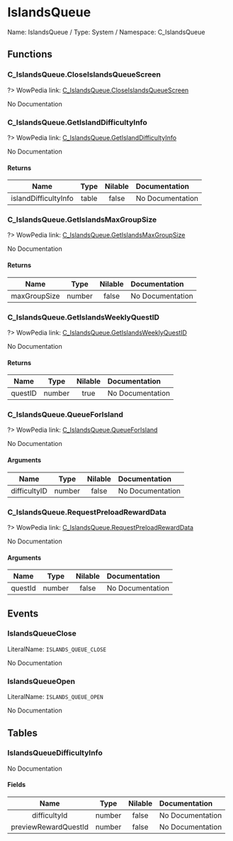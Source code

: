 # IslandsQueue

Name: IslandsQueue / Type: System / Namespace: C_IslandsQueue

## Functions

### C_IslandsQueue.CloseIslandsQueueScreen
?> WowPedia link: [C_IslandsQueue.CloseIslandsQueueScreen](https://wow.gamepedia.com/API_C_IslandsQueue.CloseIslandsQueueScreen)

No Documentation

### C_IslandsQueue.GetIslandDifficultyInfo
?> WowPedia link: [C_IslandsQueue.GetIslandDifficultyInfo](https://wow.gamepedia.com/API_C_IslandsQueue.GetIslandDifficultyInfo)

No Documentation

#### Returns
|Name|Type|Nilable|Documentation|
|:---:|:---:|:---:|:---|
|islandDifficultyInfo|table|false|No Documentation|
### C_IslandsQueue.GetIslandsMaxGroupSize
?> WowPedia link: [C_IslandsQueue.GetIslandsMaxGroupSize](https://wow.gamepedia.com/API_C_IslandsQueue.GetIslandsMaxGroupSize)

No Documentation

#### Returns
|Name|Type|Nilable|Documentation|
|:---:|:---:|:---:|:---|
|maxGroupSize|number|false|No Documentation|
### C_IslandsQueue.GetIslandsWeeklyQuestID
?> WowPedia link: [C_IslandsQueue.GetIslandsWeeklyQuestID](https://wow.gamepedia.com/API_C_IslandsQueue.GetIslandsWeeklyQuestID)

No Documentation

#### Returns
|Name|Type|Nilable|Documentation|
|:---:|:---:|:---:|:---|
|questID|number|true|No Documentation|
### C_IslandsQueue.QueueForIsland
?> WowPedia link: [C_IslandsQueue.QueueForIsland](https://wow.gamepedia.com/API_C_IslandsQueue.QueueForIsland)

No Documentation

#### Arguments
|Name|Type|Nilable|Documentation|
|:---:|:---:|:---:|:---|
|difficultyID|number|false|No Documentation|
### C_IslandsQueue.RequestPreloadRewardData
?> WowPedia link: [C_IslandsQueue.RequestPreloadRewardData](https://wow.gamepedia.com/API_C_IslandsQueue.RequestPreloadRewardData)

No Documentation

#### Arguments
|Name|Type|Nilable|Documentation|
|:---:|:---:|:---:|:---|
|questId|number|false|No Documentation|
## Events

### IslandsQueueClose
LiteralName: `ISLANDS_QUEUE_CLOSE`

No Documentation

### IslandsQueueOpen
LiteralName: `ISLANDS_QUEUE_OPEN`

No Documentation

## Tables

### IslandsQueueDifficultyInfo

No Documentation

#### Fields
|Name|Type|Nilable|Documentation|
|:---:|:---:|:---:|:---|
|difficultyId|number|false|No Documentation|
|previewRewardQuestId|number|false|No Documentation|